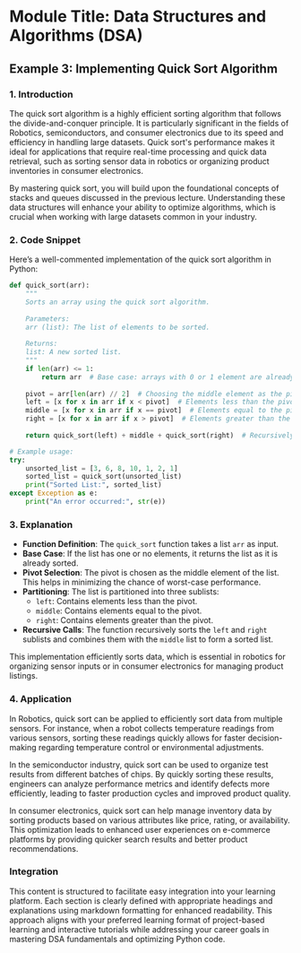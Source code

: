 # Module Title: Data Structures and Algorithms (DSA)

## Example 3: Implementing Quick Sort Algorithm

### 1. Introduction
The quick sort algorithm is a highly efficient sorting algorithm that follows the divide-and-conquer principle. It is particularly significant in the fields of Robotics, semiconductors, and consumer electronics due to its speed and efficiency in handling large datasets. Quick sort's performance makes it ideal for applications that require real-time processing and quick data retrieval, such as sorting sensor data in robotics or organizing product inventories in consumer electronics.

By mastering quick sort, you will build upon the foundational concepts of stacks and queues discussed in the previous lecture. Understanding these data structures will enhance your ability to optimize algorithms, which is crucial when working with large datasets common in your industry.

### 2. Code Snippet
Here’s a well-commented implementation of the quick sort algorithm in Python:

```python
def quick_sort(arr):
    """
    Sorts an array using the quick sort algorithm.
    
    Parameters:
    arr (list): The list of elements to be sorted.
    
    Returns:
    list: A new sorted list.
    """
    if len(arr) <= 1:
        return arr  # Base case: arrays with 0 or 1 element are already sorted.
    
    pivot = arr[len(arr) // 2]  # Choosing the middle element as the pivot
    left = [x for x in arr if x < pivot]  # Elements less than the pivot
    middle = [x for x in arr if x == pivot]  # Elements equal to the pivot
    right = [x for x in arr if x > pivot]  # Elements greater than the pivot
    
    return quick_sort(left) + middle + quick_sort(right)  # Recursively sorting and combining

# Example usage:
try:
    unsorted_list = [3, 6, 8, 10, 1, 2, 1]
    sorted_list = quick_sort(unsorted_list)
    print("Sorted List:", sorted_list)
except Exception as e:
    print("An error occurred:", str(e))
```

### 3. Explanation
- **Function Definition**: The `quick_sort` function takes a list `arr` as input.
- **Base Case**: If the list has one or no elements, it returns the list as it is already sorted.
- **Pivot Selection**: The pivot is chosen as the middle element of the list. This helps in minimizing the chance of worst-case performance.
- **Partitioning**: The list is partitioned into three sublists:
  - `left`: Contains elements less than the pivot.
  - `middle`: Contains elements equal to the pivot.
  - `right`: Contains elements greater than the pivot.
- **Recursive Calls**: The function recursively sorts the `left` and `right` sublists and combines them with the `middle` list to form a sorted list.

This implementation efficiently sorts data, which is essential in robotics for organizing sensor inputs or in consumer electronics for managing product listings.

### 4. Application
In Robotics, quick sort can be applied to efficiently sort data from multiple sensors. For instance, when a robot collects temperature readings from various sensors, sorting these readings quickly allows for faster decision-making regarding temperature control or environmental adjustments.

In the semiconductor industry, quick sort can be used to organize test results from different batches of chips. By quickly sorting these results, engineers can analyze performance metrics and identify defects more efficiently, leading to faster production cycles and improved product quality.

In consumer electronics, quick sort can help manage inventory data by sorting products based on various attributes like price, rating, or availability. This optimization leads to enhanced user experiences on e-commerce platforms by providing quicker search results and better product recommendations.

### Integration
This content is structured to facilitate easy integration into your learning platform. Each section is clearly defined with appropriate headings and explanations using markdown formatting for enhanced readability. This approach aligns with your preferred learning format of project-based learning and interactive tutorials while addressing your career goals in mastering DSA fundamentals and optimizing Python code.
